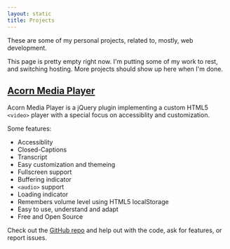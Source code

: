 ```yaml
---
layout: static
title: Projects
---
```


These are some of my personal projects, related to, mostly, web development.

<div class="notice">
This page is pretty empty right now. I'm putting some of my work to rest, and switching hosting. More projects should show up here when I'm done.
</div>

[Acorn Media Player](http://ghinda.net/acornmediaplayer/)
---------------------------------------------------------
Acorn Media Player is a jQuery plugin implementing a custom HTML5 `<video>` player with a special focus on accessiblity and customization.

Some features:
* Accessiblity
* Closed-Captions
* Transcript
* Easy customization and themeing
* Fullscreen support
* Buffering indicator
* `<audio>` support
* Loading indicator
* Remembers volume level using HTML5 localStorage
* Easy to use, understand and adapt
* Free and Open Source

Check out the [GitHub repo](https://github.com/ghinda/acornmediaplayer) and help out with the code, ask for features, or report issues.